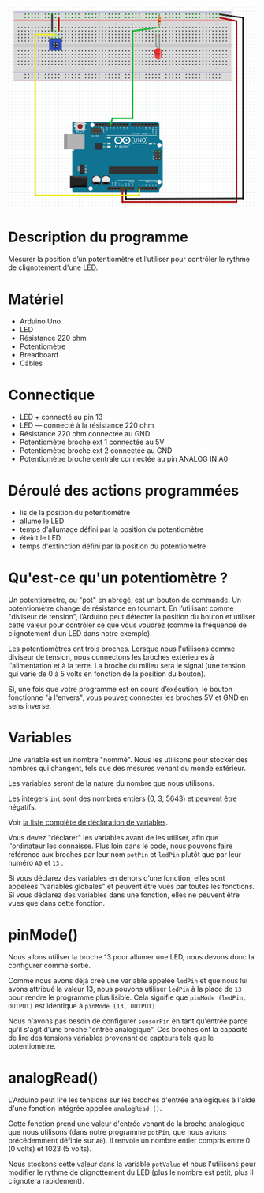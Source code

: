 ![ex02_led_potentiometer.png](ex02_led_potentiometer.png)

# Description du programme
Mesurer la position d’un potentiomètre et l’utiliser pour contrôler le rythme de clignotement d'une LED.

# Matériel
  - Arduino Uno
  - LED
  - Résistance 220 ohm
  - Potentiomètre
  - Breadboard
  - Câbles

# Connectique
  - LED + connecté au pin 13
  - LED — connecté à la résistance 220 ohm
  - Résistance 220 ohm connectée au GND 
  - Potentiomètre broche ext 1 connectée au 5V
  - Potentiomètre broche ext 2 connectée au GND
  - Potentiomètre broche centrale connectée au pin ANALOG IN A0

# Déroulé des actions programmées
  - lis de la position du potentiomètre
  - allume le LED
  - temps d'allumage défini par la position du potentiomètre
  - éteint le LED
  - temps d'extinction défini par la position du potentiomètre

# Qu'est-ce qu'un potentiomètre ?
Un potentiomètre, ou "pot" en abrégé, est un bouton de commande. Un potentiomètre change de résistance en tournant. En l’utilisant comme "diviseur de tension", l’Arduino peut détecter la position du bouton et utiliser cette valeur pour contrôler ce que vous voudrez (comme la fréquence de clignotement d’un LED dans notre exemple).

Les potentiomètres ont trois broches. Lorsque nous l'utilisons comme diviseur de tension, nous connectons les broches extérieures à l'alimentation et à la terre. La broche du milieu sera le signal (une tension qui varie de 0 à 5 volts en fonction de la position du bouton).

Si, une fois que votre programme est en cours d’exécution, le bouton fonctionne "à l'envers", vous pouvez connecter les broches 5V et GND en sens inverse.

# Variables

Une variable est un nombre "nommé". Nous les utilisons pour stocker des nombres qui changent, tels que des mesures venant du monde extérieur.

Les variables seront de la nature du nombre que nous utilisons. 

Les integers `int` sont des nombres entiers (0, 3, 5643) et peuvent être négatifs.

Voir [la liste complète de déclaration de variables](http://arduino.cc/en/Reference/VariableDeclaration).

Vous devez "déclarer" les variables avant de les utiliser, afin que l'ordinateur les connaisse. Plus loin dans le code, nous pouvons faire référence aux broches par leur nom `potPin` et `ledPin` plutôt que par leur numéro `A0` et `13` .

Si vous déclarez des variables en dehors d’une fonction, elles sont appelées "variables globales" et peuvent être vues par toutes les fonctions. Si vous déclarez des variables dans une fonction, elles ne peuvent être vues que dans cette fonction.

# pinMode()

Nous allons utiliser la broche 13 pour allumer une LED, nous devons donc la configurer comme sortie.

Comme nous avons déjà créé une variable appelée `ledPin` et que nous lui avons attribué la valeur 13, nous pouvons utiliser `ledPin` à la place de `13` pour rendre le programme plus lisible. Cela signifie que `pinMode (ledPin, OUTPUT)` est identique à `pinMode (13, OUTPUT)`

Nous n'avons pas besoin de configurer `sensorPin` en tant qu'entrée parce qu'il s'agit d'une broche "entrée analogique". Ces broches ont la capacité de lire des tensions variables provenant de capteurs tels que le potentiomètre.

# analogRead()

L'Arduino peut lire les tensions sur les broches d'entrée analogiques à l'aide d'une fonction intégrée appelée `analogRead ()`. 

Cette fonction prend une valeur d'entrée venant de la broche analogique que nous utilisons (dans notre programme `potPin`, que nous avions précédemment définie sur `A0`). Il renvoie un nombre entier compris entre 0 (0 volts) et 1023 (5 volts).

Nous stockons cette valeur dans la variable `potValue` et nous l'utilisons pour modifier le rythme de clignottement du LED  (plus le nombre est petit, plus il clignotera rapidement).

